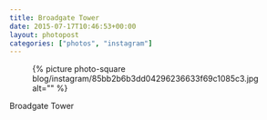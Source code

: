 ```yaml
---
title: Broadgate Tower
date: 2015-07-17T10:46:53+00:00
layout: photopost
categories: ["photos", "instagram"]
---
```


<figure class="photo photo--square">
  {% picture photo-square blog/instagram/85bb2b6b3dd04296236633f69c1085c3.jpg alt="" %}
</figure>

Broadgate Tower
